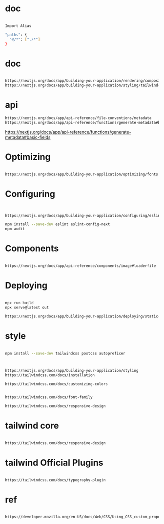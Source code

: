 


# doc
```bash

Import Alias

"paths": {
  "@/*": ["./*"]
}

```


# doc
```bash

https://nextjs.org/docs/app/building-your-application/rendering/composition-patterns
https://nextjs.org/docs/app/building-your-application/styling/tailwind-css

```

# api
```bash
https://nextjs.org/docs/app/api-reference/file-conventions/metadata
https://nextjs.org/docs/app/api-reference/functions/generate-metadata#basic-fields

```
https://nextjs.org/docs/app/api-reference/functions/generate-metadata#basic-fields

# Optimizing
```bash

https://nextjs.org/docs/app/building-your-application/optimizing/fonts

```


# Configuring
```bash


https://nextjs.org/docs/app/building-your-application/configuring/eslint

npm install --save-dev eslint eslint-config-next
npm audit

```


# Components
```bash

https://nextjs.org/docs/app/api-reference/components/image#loaderfile

```



# Deploying
```bash

npx run build
npx serve@latest out

https://nextjs.org/docs/app/building-your-application/deploying/static-exports

```


# style
```bash

npm install --save-dev tailwindcss postcss autoprefixer



https://nextjs.org/docs/app/building-your-application/styling
https://tailwindcss.com/docs/installation

https://tailwindcss.com/docs/customizing-colors


https://tailwindcss.com/docs/font-family

https://tailwindcss.com/docs/responsive-design


```



# tailwind core
```bash

https://tailwindcss.com/docs/responsive-design


```

# tailwind Official Plugins
```bash

https://tailwindcss.com/docs/typography-plugin


```


# ref
```bash

https://developer.mozilla.org/en-US/docs/Web/CSS/Using_CSS_custom_properties

```
